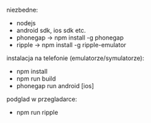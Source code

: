 niezbedne:
- nodejs
- android sdk, ios sdk etc.
- phonegap -> npm install -g phonegap
- ripple -> npm install -g ripple-emulator

instalacja na telefonie (emulatorze/symulatorze):
- npm install
- npm run build
- phonegap run android [ios]

podglad w przegladarce:
- npm run ripple